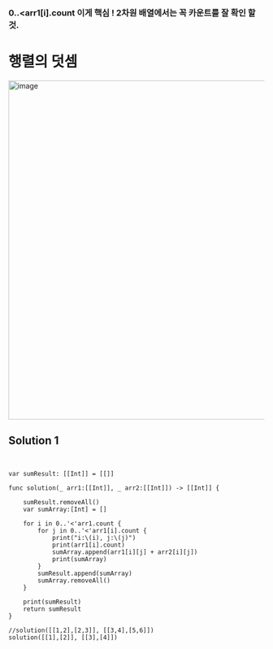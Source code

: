 ### 0..<arr1[i].count 이게 핵심 ! 2차원 배열에서는 꼭 카운트를 잘 확인 할 것.

# 행렬의 덧셈

<img width="667" alt="image" src="https://user-images.githubusercontent.com/29904301/186040209-fe0e3c5b-d645-4b9a-ad7c-927fe54bd474.png">

## Solution 1
<pre>
<code>

var sumResult: [[Int]] = [[]]

func solution(_ arr1:[[Int]], _ arr2:[[Int]]) -> [[Int]] {

    sumResult.removeAll()
    var sumArray:[Int] = []

    for i in 0..'<'arr1.count {
        for j in 0..'<'arr1[i].count {
            print("i:\(i), j:\(j)")
            print(arr1[i].count)
            sumArray.append(arr1[i][j] + arr2[i][j])
            print(sumArray)
        }
        sumResult.append(sumArray)
        sumArray.removeAll()
    }

    print(sumResult)
    return sumResult
}

//solution([[1,2],[2,3]], [[3,4],[5,6]])
solution([[1],[2]], [[3],[4]])

</code>
</pre>

